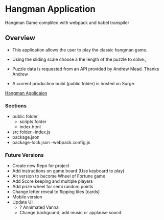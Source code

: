 # Hangman Application
  Hangman Game compliled with webpack and babel transpiler  

## Overview
  - This application allows the user to play the classic hangman game.  
  - Using the sliding scale choose a the length of the puzzle to solve.,
  - Puzzle data is requested from an API provided by Andrew Mead.  Thanks Andrew 
  
  - A current production build (public folder) is hosted on Surge.

  [Hangman Applicaion](http://www.fretful-title.surge.sh)
  


### Sections

- public folder
  - scripts folder
  - index.html
- src folder
  -index.js
- package.json
- package-lock.json
-webpack.config.js


### Future Versions

- Create new Repo for project
- Add instructions on game board (Use keyboard to play)
- Alt version to become Wheel of Fortune game
- Add Score keeping and multiple players
- Add prize wheel for semi random points
- Change letter reveal to flipping tiles (cards)
- Mobile version
- Update UI
  - ? Annimated Vanna 
  - Change backgound, add music or applause sound